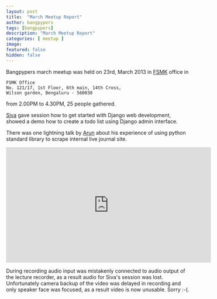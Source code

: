 ```yaml
---
layout: post
title:  "March Meetup Report"
author: bangpypers
tags: [bangpypers]
description: "March Meetup Report"
categories: [ meetup ]
image:
featured: false
hidden: false
---
```

Bangpypers march meetup was held on 23rd, March 2013 in [FSMK][] office in 

    FSMK Office
    No. 121/17, 1st Floor, 6th main, 14th Cross, 
    Wilson garden, Bengaluru - 560030

 from 2.00PM to 4.30PM, 25 people gathered.

[Siva][] gave session how to get started with Django web development, showed a 
demo how to create a todo list using Django admin interface.

There was one lightning talk by [Arun][] about his
experience of using python standard library to scrape internal live journal
site.
<iframe frameborder="0" allowfullscreen="" width="560" height="315" 
   src="https://www.youtube.com/embed/EMrLKlmm4LY?wmode=transparent&showinfo=0&rel=0&autohide=1&autoplay=0"
   frameborder="0" allowfullscreen>
</iframe>

During recording  audio input was mistakenly connected to audio output of
the lecture recorder, as a result audio for Siva's session was lost.
Unfortunately camera backup of the video was delayed in recording and only
speaker face was focused, as a result video is now unusable. Sorry :-(.

[FSMK]: https://www.fsmk.org/
[Arun]: https://arunrocks.com/
[Siva]: https://www.facebook.com/sivasubramaniam
